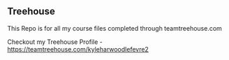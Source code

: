 ## Treehouse

This Repo is for all my course files completed through teamtreehouse.com

Checkout my Treehouse Profile - https://teamtreehouse.com/kyleharwoodlefevre2